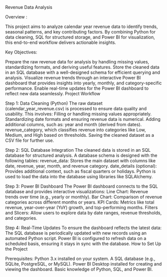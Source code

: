 Revenue Data Analysis

Overview :

This project aims to analyze calendar year revenue data to identify trends, seasonal patterns, and key contributing factors. By combining Python for data cleaning, SQL for structured storage, and Power BI for visualization, this end-to-end workflow delivers actionable insights.

Key Objectives:

Prepare the raw revenue data for analysis by handling missing values, standardizing formats, and deriving useful features.
Store the cleaned data in an SQL database with a well-designed schema for efficient querying and analysis.
Visualize revenue trends through an interactive Power BI dashboard that provides insights into yearly, monthly, and category-specific performance.
Enable real-time updates for the Power BI dashboard to reflect new data seamlessly.
Project Workflow

Step 1: Data Cleaning (Python)
The raw dataset (calendar_year_revenue.csv) is processed to ensure data quality and usability. This involves:
Filling or handling missing values appropriately.
Standardizing date formats and ensuring revenue data is numerical.
Adding additional columns, such as:
year and month (derived from dates).
revenue_category, which classifies revenue into categories like Low, Medium, and High based on thresholds.
Saving the cleaned dataset as a CSV file for further use.

Step 2: SQL Database Integration
The cleaned data is stored in an SQL database for structured analysis.
A database schema is designed with the following tables:
revenue_data: Stores the main dataset with columns like date, revenue, year, month, and revenue category.
date_details (optional): Provides additional context, such as fiscal quarters or holidays.
Python is used to load the data into the database using libraries like SQLAlchemy.

Step 3: Power BI Dashboard
The Power BI dashboard connects to the SQL database and provides interactive visualizations:
Line Chart: Revenue trends over time (e.g., yearly or monthly).
Bar Chart: Comparison of revenue categories across different months or years.
KPI Cards: Metrics like total revenue, year-over-year (YoY) growth, and top-performing months.
Filters and Slicers: Allow users to explore data by date ranges, revenue thresholds, and categories.

Step 4: Real-Time Updates
To ensure the dashboard reflects the latest data:
The SQL database is periodically updated with new records using an automated Python script.
Power BI is configured to refresh data on a scheduled basis, ensuring it stays in sync with the database.
How to Set Up the Project

Prerequisites:
Python 3.x installed on your system.
A SQL database (e.g., SQLite, PostgreSQL, or MySQL).
Power BI Desktop installed for creating and viewing the dashboard.
Basic knowledge of Python, SQL, and Power BI.
